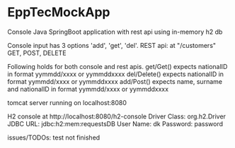 # EppTecMockApp

Console Java SpringBoot application with rest api using in-memory h2 db


Console input has 3 options 'add', 'get', 'del'. 
REST api: at "/customers" GET, POST, DELETE

Following holds for both console and rest apis.
get/Get() expects nationalID in format yymmdd/xxxx or yymmddxxxx
del/Delete() expects nationalID in format yymmdd/xxxx or yymmddxxxx
add/Post() expects name, surname and nationalID in format yymmdd/xxxx or yymmddxxxx


tomcat server running on localhost:8080

H2 console at http://localhost:8080/h2-console
Driver Class: org.h2.Driver
JDBC URL: jdbc:h2:mem:requestsDB
User Name: dk
Password: password


issues/TODOs:
test not finished
